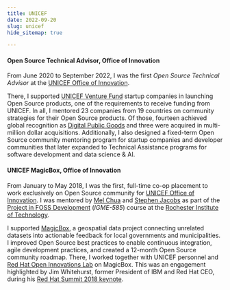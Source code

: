 ```yaml
---
title: UNICEF
date: 2022-09-20
slug: unicef
hide_sitemap: true

---
```


#### Open Source Technical Advisor, Office of Innovation

From June 2020 to September 2022, I was the first _Open Source Technical Advisor_ at the [UNICEF Office of Innovation][1].

There, I supported [UNICEF Venture Fund][2] startup companies in launching Open Source products, one of the requirements to receive funding from UNICEF.
In all, I mentored 23 companies from 19 countries on community strategies for their Open Source products.
Of those, fourteen achieved global recognition as [Digital Public Goods][6] and three were acquired in multi-million dollar acquisitions.
Additionally, I also designed a fixed-term Open Source community mentoring program for startup companies and developer communities that later expanded to Technical Assistance programs for software development and data science & AI.

#### UNICEF MagicBox, Office of Innovation

From January to May 2018, I was the first, full-time co-op placement to work exclusively on Open Source community for [UNICEF Office of Innovation][1].
I was mentored by [Mel Chua][7] and [Stephen Jacobs][8] as part of the [Project in FOSS Development][9] (_IGME-585_) course at the [Rochester Institute of Technology][10].

I supported [MagicBox][3], a geospatial data project connecting unrelated datasets into actionable feedback for local governments and municipalities.
I improved Open Source best practices to enable continuous integration, agile development practices, and created a 12-month Open Source community roadmap.
There, I worked together with UNICEF personnel and [Red Hat Open Innovations Lab][4] on MagicBox.
This was an engagement highlighted by Jim Whitehurst, former President of IBM and Red Hat CEO, during his [Red Hat Summit 2018 keynote][5].

[1]: https://www.unicef.org/innovation/
[2]: https://www.unicefventurefund.org/
[3]: https://www.unicef.org/innovation/Magicbox
[4]: https://www.redhat.com/en/services/consulting/open-innovation-labs
[5]: https://youtu.be/Ui-n-n_w8Ok?t=4401
[6]: https://digitalpublicgoods.net/digital-public-goods/
[7]: https://melchua.com/
[8]: https://www.rit.edu/directory/sxjics-stephen-jacobs
[9]: https://www.rit.edu/study/free-and-open-source-software-and-free-culture-minor
[10]: https://www.rit.edu/study/undergraduate

